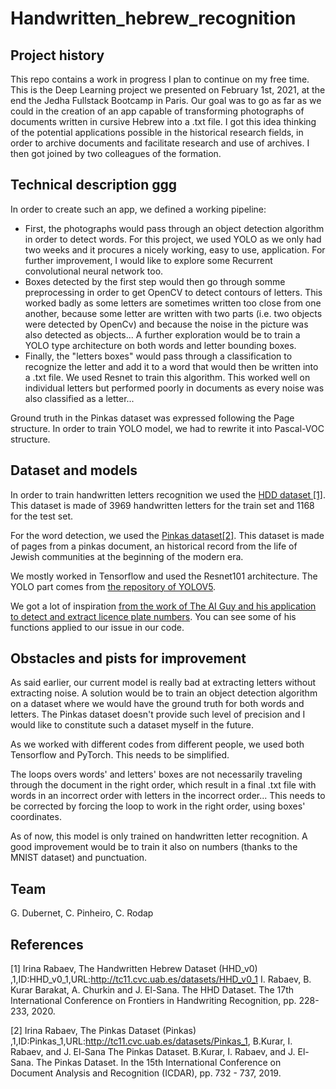 # Handwritten_hebrew_recognition
## Project history
This repo contains a work in progress I plan to continue on my free time.
This is the Deep Learning project we presented on February 1st, 2021, at the end the Jedha Fullstack Bootcamp in Paris. Our goal was to go as far as we could in the creation of an app capable of transforming photographs of documents written in cursive Hebrew into a .txt file.
I got this idea thinking of the potential applications possible in the historical research fields, in order to archive documents and facilitate research and use of archives. I then got joined by two colleagues of the formation.

## Technical description ggg
In order to create such an app, we defined a working pipeline:
- First, the photographs would pass through an object detection algorithm in order to detect words. For this project, we used YOLO as we only had two weeks and it procures a nicely working, easy to use, application. For further improvement, I would like to explore some Recurrent convolutional neural network too.
- Boxes detected by the first step would then go through somme preprocessing in order to get OpenCV to detect contours of letters. This worked badly as some letters are sometimes written too close from one another, because some letter are written with two parts (i.e. two objects were detected by OpenCv) and because the noise in the picture was also detected as objects... A further exploration would be to train a YOLO type architecture on both words and letter bounding boxes.
- Finally, the "letters boxes" would pass through a classification to recognize the letter and add it to a word that would then be written into a .txt file. We used Resnet to train this algorithm. This worked well on individual letters but performed poorly in documents as every noise was also classified as a letter...

Ground truth in the Pinkas dataset was expressed following the Page structure. In order to train YOLO model, we had to rewrite it into Pascal-VOC structure.

## Dataset and models
In order to train handwritten letters recognition we used the [HDD dataset [1]](http://tc11.cvc.uab.es/datasets/HHD_v0_1). This dataset is made of 3969 handwritten letters for the train set and 1168 for the test set.

For the word detection, we used the [Pinkas dataset[2]](http://tc11.cvc.uab.es/datasets/Pinkas_1). This dataset is made of pages from a pinkas document, an historical record from the life of Jewish communities at the beginning of the modern era.

We mostly worked in Tensorflow and used the Resnet101 architecture. The YOLO part comes from [the repository of YOLOV5](https://github.com/ultralytics/yolov5).

We got a lot of inspiration [from the work of The AI Guy and his application to detect and extract licence plate numbers](https://github.com/theAIGuysCode/yolov4-custom-functions). You can see some of his functions applied to our issue in our code.

## Obstacles and pists for improvement
As said earlier, our current model is really bad at extracting letters without extracting noise. A solution would be to train an object detection algorithm on a dataset where we would have the ground truth for both words and letters. The Pinkas dataset doesn't provide such level of precision and I would like to constitute such a dataset myself in the future.

As we worked with different codes from different people, we used both Tensorflow and PyTorch. This needs to be simplified.

The loops overs words' and letters' boxes are not necessarily traveling through the document in the right order, which result in a final .txt file with words in an incorrect order with letters in the incorrect order... This needs to be corrected by forcing the loop to work in the right order, using boxes' coordinates.

As of now, this model is only trained on handwritten letter recognition. A good improvement would be to train it also on numbers (thanks to the MNIST dataset) and punctuation.

## Team
G. Dubernet, C. Pinheiro, C. Rodap

## References
[1] Irina Rabaev, The Handwritten Hebrew Dataset (HHD_v0) ,1,ID:HHD_v0_1,URL:http://tc11.cvc.uab.es/datasets/HHD_v0_1
I. Rabaev, B. Kurar Barakat, A. Churkin and J. El-Sana. The HHD Dataset. The 17th International Conference on Frontiers in Handwriting Recognition, pp. 228-233, 2020.

[2] Irina Rabaev, The Pinkas Dataset (Pinkas) ,1,ID:Pinkas_1,URL:http://tc11.cvc.uab.es/datasets/Pinkas_1,
B.Kurar, I. Rabaev, and J. El-Sana The Pinkas Dataset. B.Kurar, I. Rabaev, and J. El-Sana. The Pinkas Dataset. In the 15th International Conference on Document Analysis and Recognition (ICDAR), pp. 732 - 737, 2019.
